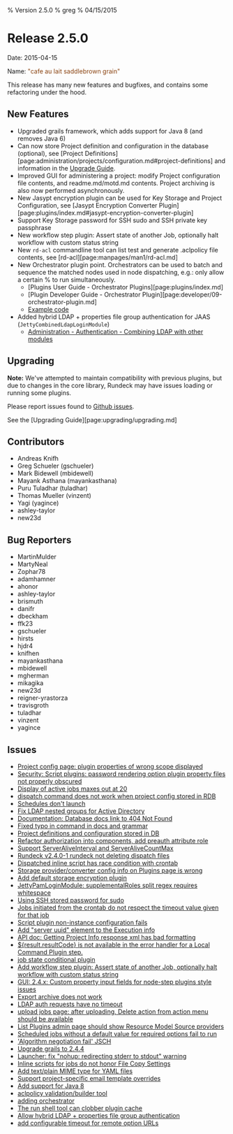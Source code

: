 % Version 2.5.0
% greg
% 04/15/2015

Release 2.5.0
=============

Date: 2015-04-15

Name: <span style="color: saddlebrown"><span class="glyphicon glyphicon-grain"></span> "cafe au lait saddlebrown grain"</span>

This release has many new features and bugfixes, and contains some refactoring under the hood.

## New Features

* Upgraded grails framework, which adds support for Java 8 (and removes Java 6)
* Can now store Project definition and configuration in the database (optional), see [Project Definitions][page:administration/projects/configuration.md#project-definitions] and information in the [Upgrade Guide](http://rundeck.org/2.5.0/upgrading/index.html).
* Improved GUI for administering a project: modify Project configuration file contents, and readme.md/motd.md contents. Project archiving is also now performed asynchronously.
* New Jasypt encryption plugin can be used for Key Storage and Project Configuration, see [Jasypt Encryption Converter Plugin][page:plugins/index.md#jasypt-encryption-converter-plugin]
* Support Key Storage password for SSH sudo and SSH private key passphrase
* New workflow step plugin: Assert state of another Job, optionally halt workflow with custom status string
* New `rd-acl` commandline tool can list test and generate .aclpolicy file contents, see [rd-acl][page:manpages/man1/rd-acl.md]
* New Orchestrator plugin point. Orchestrators can be used to batch and sequence the matched nodes used in node dispatching, e.g.: only allow a certain % to run simultaneously.
	* [Plugins User Guide -  Orchestrator Plugins][page:plugins/index.md]
	* [Plugin Developer Guide -  Orchestrator Plugin][page:developer/09-orchestrator-plugin.md]
	* [Example code](https://github.com/rundeck/rundeck/tree/development/examples/example-java-orchestrator-plugin)
* Added hybrid LDAP + properties file group authentication for JAAS (`JettyCombinedLdapLoginModule`)
	* [Administration - Authentication - Combining LDAP with other modules](http//rundeck.org/2.5.0/administration/authenticating-users.html#combining-ldap-with-other-modules)

## Upgrading

**Note:** We've attempted to maintain compatibility with previous plugins, but due to changes in the core library,
Rundeck may have issues loading or running some plugins.

Please report issues found to [Github issues](https://github.com/rundeck/rundeck/issues).

See the [Upgrading Guide][page:upgrading/upgrading.md]

## Contributors

* Andreas Knifh
* Greg Schueler (gschueler)
* Mark Bidewell (mbidewell)
* Mayank Asthana (mayankasthana)
* Puru Tuladhar (tuladhar)
* Thomas Mueller (vinzent)
* Yagi (yagince)
* ashley-taylor
* new23d

## Bug Reporters

* MartinMulder
* MartyNeal
* Zophar78
* adamhamner
* ahonor
* ashley-taylor
* brismuth
* danifr
* dbeckham
* ffk23
* gschueler
* hirsts
* hjdr4
* knifhen
* mayankasthana
* mbidewell
* mgherman
* mikagika
* new23d
* reigner-yrastorza
* travisgroth
* tuladhar
* vinzent
* yagince

## Issues

* [Project config page: plugin properties of wrong scope displayed](https://github.com/rundeck/rundeck/issues/1164)
* [Security: Script plugins: password rendering option plugin property files not properly obscured](https://github.com/rundeck/rundeck/issues/1163)
* [Display of active jobs maxes out at 20](https://github.com/rundeck/rundeck/issues/1161)
* [dispatch command does not work when project config stored in RDB](https://github.com/rundeck/rundeck/issues/1158)
* [Schedules don't launch](https://github.com/rundeck/rundeck/issues/1150)
* [Fix LDAP nested groups for Active Directory](https://github.com/rundeck/rundeck/pull/1149)
* [Documentation: Database docs link to 404 Not Found](https://github.com/rundeck/rundeck/issues/1148)
* [Fixed typo in command in docs and grammar](https://github.com/rundeck/rundeck/pull/1143)
* [Project definitions and configuration stored in DB](https://github.com/rundeck/rundeck/pull/1135)
* [Refactor authorization into components, add preauth attribute role](https://github.com/rundeck/rundeck/pull/1134)
* [Support ServerAliveInterval and ServerAliveCountMax](https://github.com/rundeck/rundeck/pull/1133)
* [Rundeck v2.4.0-1 rundeck not deleting dispatch files](https://github.com/rundeck/rundeck/issues/1131)
* [Dispatched inline script has race condition with crontab](https://github.com/rundeck/rundeck/issues/1129)
* [Storage provider/converter config info on Plugins page is wrong](https://github.com/rundeck/rundeck/issues/1128)
* [Add default storage encryption plugin](https://github.com/rundeck/rundeck/pull/1127)
* [JettyPamLoginModule: supplementalRoles split regex requires whitespace](https://github.com/rundeck/rundeck/pull/1124)
* [Using SSH stored password for sudo](https://github.com/rundeck/rundeck/issues/1122)
* [Jobs initiated from the crontab do not respect the timeout value given for that job](https://github.com/rundeck/rundeck/issues/1121)
* [Script plugin non-instance configuration fails](https://github.com/rundeck/rundeck/issues/1120)
* [Add "server uuid" element to the Execution info](https://github.com/rundeck/rundeck/issues/1119)
* [API doc: Getting Project Info response xml has bad formatting](https://github.com/rundeck/rundeck/issues/1118)
* [${result.resultCode} is not available in the error handler for a Local Command Plugin step.](https://github.com/rundeck/rundeck/issues/1114)
* [job state conditional plugin](https://github.com/rundeck/rundeck/pull/1105)
* [Add workflow step plugin: Assert state of another Job, optionally halt workflow with custom status string](https://github.com/rundeck/rundeck/issues/1104)
* [GUI: 2.4.x: Custom property input fields for node-step plugins style issues](https://github.com/rundeck/rundeck/issues/1095)
* [Export archive does not work](https://github.com/rundeck/rundeck/issues/1094)
* [LDAP auth requests have no timeout](https://github.com/rundeck/rundeck/issues/1092)
* [upload jobs page: after uploading, Delete action from action menu should be available](https://github.com/rundeck/rundeck/issues/1090)
* [List Plugins admin page should show Resource Model Source providers](https://github.com/rundeck/rundeck/issues/1089)
* [Scheduled jobs without a default value for required options fail to run](https://github.com/rundeck/rundeck/issues/1088)
* ['Algorithm negotiation fail'  JSCH](https://github.com/rundeck/rundeck/issues/1087)
* [Upgrade grails to 2.4.4](https://github.com/rundeck/rundeck/pull/1075)
* [Launcher: fix "nohup: redirecting stderr to stdout" warning](https://github.com/rundeck/rundeck/pull/1074)
* [Inline scripts for jobs do not honor File Copy Settings](https://github.com/rundeck/rundeck/issues/1056)
* [Add text/plain MIME type for YAML files](https://github.com/rundeck/rundeck/pull/1043)
* [Support project-specific email template overrides](https://github.com/rundeck/rundeck/pull/1026)
* [Add support for Java 8](https://github.com/rundeck/rundeck/issues/920)
* [aclpolicy validation/builder tool](https://github.com/rundeck/rundeck/issues/859)
* [adding orchestrator](https://github.com/rundeck/rundeck/pull/826)
* [The run shell tool can clobber plugin cache](https://github.com/rundeck/rundeck/issues/808)
* [Allow hybrid LDAP + properties file group authentication](https://github.com/rundeck/rundeck/issues/608)
* [add configurable timeout for remote option URLs](https://github.com/rundeck/rundeck/issues/232)